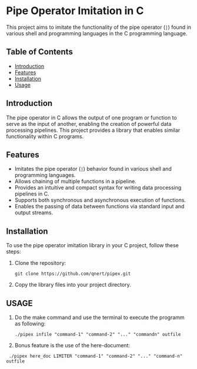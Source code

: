 # Pipe Operator Imitation in C

This project aims to imitate the functionality of the pipe operator (`|`) found in various shell and programming languages in the C programming language.

## Table of Contents

- [Introduction](#introduction)
- [Features](#features)
- [Installation](#installation)
- [Usage](#usage)

## Introduction

The pipe operator in C allows the output of one program or function to serve as the input of another, enabling the creation of powerful data processing pipelines. This project provides a library that enables similar functionality within C programs.

## Features

- Imitates the pipe operator (`|`) behavior found in various shell and programming languages.
- Allows chaining of multiple functions in a pipeline.
- Provides an intuitive and compact syntax for writing data processing pipelines in C.
- Supports both synchronous and asynchronous execution of functions.
- Enables the passing of data between functions via standard input and output streams.

## Installation

To use the pipe operator imitation library in your C project, follow these steps:

1. Clone the repository:

   ```
   git clone https://github.com/qnert/pipex.git
   ```

2. Copy the library files into your project directory.

## USAGE
1. Do the make command and use the terminal to execute the programm as following:

   ```
   ./pipex infile "command-1" "command-2" "..." "commandn" outfile
   ```
 2. Bonus feature is the use of the here-document:

  ```
   ./pipex here_doc LIMITER "command-1" "command-2" "..." "command-n" outfile
   ```
